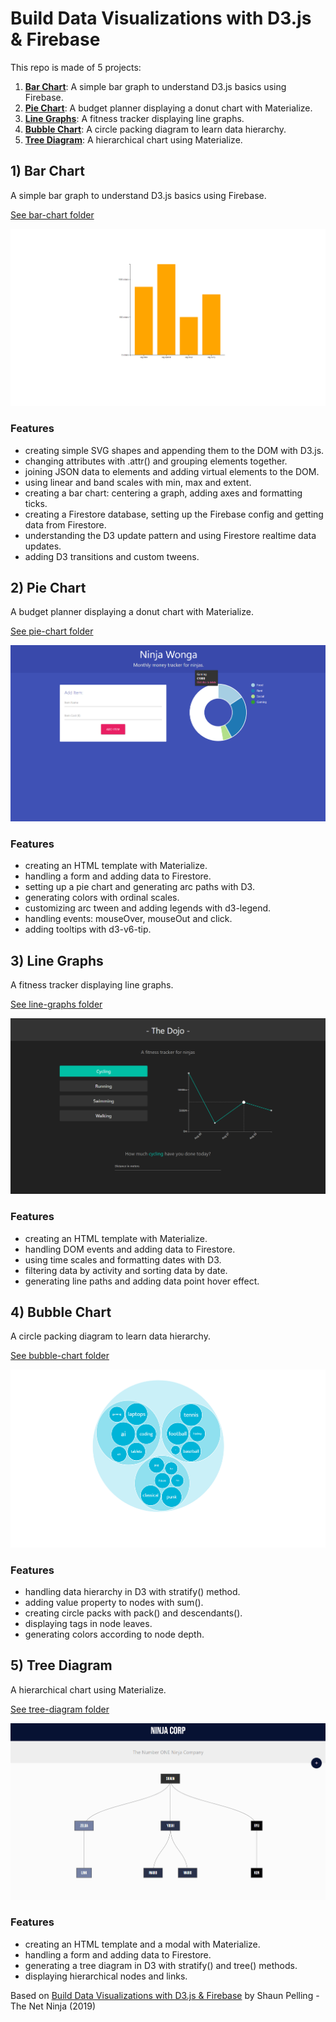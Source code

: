 # Build Data Visualizations with D3.js & Firebase

This repo is made of 5 projects:

1. [**Bar Chart**](#barchart): A simple bar graph to understand D3.js basics using Firebase.
2. [**Pie Chart**](#piechart): A budget planner displaying a donut chart with Materialize.
3. [**Line Graphs**](#linegraphs): A fitness tracker displaying line graphs.
4. [**Bubble Chart**](#bubblechart): A circle packing diagram to learn data hierarchy.
5. [**Tree Diagram**](#treediagram): A hierarchical chart using Materialize.

## <a name="barchart"></a>1) Bar Chart

A simple bar graph to understand D3.js basics using Firebase.

[See bar-chart folder](https://github.com/solygambas/d3-firebase/tree/main/bar-chart)

<p align="center">
    <a href="https://github.com/solygambas/d3-firebase/tree/main/bar-chart">
        <img src="bar-chart/screenshot.png">
    </a>
</p>

### Features

- creating simple SVG shapes and appending them to the DOM with D3.js.
- changing attributes with .attr() and grouping elements together.
- joining JSON data to elements and adding virtual elements to the DOM.
- using linear and band scales with min, max and extent.
- creating a bar chart: centering a graph, adding axes and formatting ticks.
- creating a Firestore database, setting up the Firebase config and getting data from Firestore.
- understanding the D3 update pattern and using Firestore realtime data updates.
- adding D3 transitions and custom tweens.

## <a name="piechart"></a>2) Pie Chart

A budget planner displaying a donut chart with Materialize.

[See pie-chart folder](https://github.com/solygambas/d3-firebase/tree/main/pie-chart)

<p align="center">
    <a href="https://github.com/solygambas/d3-firebase/tree/main/pie-chart">
        <img src="pie-chart/screenshot.png">
    </a>
</p>

### Features

- creating an HTML template with Materialize.
- handling a form and adding data to Firestore.
- setting up a pie chart and generating arc paths with D3.
- generating colors with ordinal scales.
- customizing arc tween and adding legends with d3-legend.
- handling events: mouseOver, mouseOut and click.
- adding tooltips with d3-v6-tip.

## <a name="linegraphs"></a>3) Line Graphs

A fitness tracker displaying line graphs.

[See line-graphs folder](https://github.com/solygambas/d3-firebase/tree/main/line-graphs)

<p align="center">
    <a href="https://github.com/solygambas/d3-firebase/tree/main/line-graphs">
        <img src="line-graphs/screenshot.png">
    </a>
</p>

### Features

- creating an HTML template with Materialize.
- handling DOM events and adding data to Firestore.
- using time scales and formatting dates with D3.
- filtering data by activity and sorting data by date.
- generating line paths and adding data point hover effect.

## <a name="bubblechart"></a>4) Bubble Chart

A circle packing diagram to learn data hierarchy.

[See bubble-chart folder](https://github.com/solygambas/d3-firebase/tree/main/bubble-chart)

<p align="center">
    <a href="https://github.com/solygambas/d3-firebase/tree/main/bubble-chart">
        <img src="bubble-chart/screenshot.png">
    </a>
</p>

### Features

- handling data hierarchy in D3 with stratify() method.
- adding value property to nodes with sum().
- creating circle packs with pack() and descendants().
- displaying tags in node leaves.
- generating colors according to node depth.

## <a name="treediagram"></a>5) Tree Diagram

A hierarchical chart using Materialize.

[See tree-diagram folder](https://github.com/solygambas/d3-firebase/tree/main/tree-diagram)

<p align="center">
    <a href="https://github.com/solygambas/d3-firebase/tree/main/tree-diagram">
        <img src="tree-diagram/screenshot.png">
    </a>
</p>

### Features

- creating an HTML template and a modal with Materialize.
- handling a form and adding data to Firestore.
- generating a tree diagram in D3 with stratify() and tree() methods.
- displaying hierarchical nodes and links.

Based on [Build Data Visualizations with D3.js & Firebase](https://www.udemy.com/course/build-data-uis-with-d3-firebase/) by Shaun Pelling - The Net Ninja (2019)
